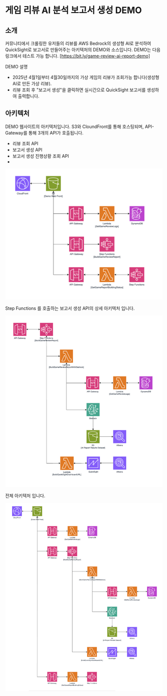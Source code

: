 # 게임 리뷰 AI 분석 보고서 생성 DEMO

## 소개

커뮤니티에서 크롤링한 유저들의 리뷰를 AWS Bedrock의 생성형 AI로 분석하여 QuickSight로 보고서로 만들어주는 아키텍처의 DEMO와 소스입니다.
DEMO는 다음 링크에서 테스트 가능 합니다.
[https://bit.ly/game-review-ai-report-demo] 

DEMO 설명
- 2025년 4월1일부터 4월30일까지의 가상 게임의 리뷰가 조회가능 합니다(생성형 AI로 만든 가상 리뷰).
- 리뷰 조회 후 "보고서 생성"을 클릭하면 실시간으로 QuickSight 보고서를 생성하여 출력합니다.

## 아키텍처
DEMO 웹사이트의 아키텍처입니다.
S3와 CloundFront를 통해 호스팅되며, API-Gateway를 통해 3개의 API가 호출됩니다.

- 리뷰 조회 API
- 보고서 생성 API
- 보고서 생성 진행상황 조회 API
- 
<img src="images/arch-1.png" width=700/>


Step Functions 를 호출하는 보고서 생성 API의 상세 아키텍처 입니다.

<img src="images/arch-2.png"  width=700/>


전체 아키텍처 입니다.

<img src="images/arch-3.png"/>

